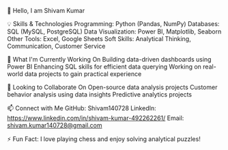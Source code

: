 👋 Hello, I am Shivam Kumar

<!--
**Shivam140728/Shivam140728** is a ✨ _special_ ✨ repository because its `README.md` (this file) appears on your GitHub profile.

📊 Data Analyst | Former Customer Support Executive
I am a Data Analyst with a strong foundation in Python, SQL, Power BI, and statistical analysis. With previous experience at Teleperformance, I have developed excellent problem-solving and communication skills, which I now combine with data analytics to drive insights and decision-making.

Here are some ideas to get you started:

- 🔭 I’m currently working on ...
- 🌱 I’m currently learning ...
- 👯 I’m looking to collaborate on ...
- 🤔 I’m looking for help with ...
- 💬 Ask me about ...
- 📫 How to reach me: ...
- 😄 Pronouns: ...
- ⚡ Fun fact: ...
-->

💡 Skills & Technologies
Programming: Python (Pandas, NumPy)
Databases: SQL (MySQL, PostgreSQL)
Data Visualization: Power BI, Matplotlib, Seaborn
Other Tools: Excel, Google Sheets
Soft Skills: Analytical Thinking, Communication, Customer Service

🚀 What I'm Currently Working On
Building data-driven dashboards using Power BI
Enhancing SQL skills for efficient data querying
Working on real-world data projects to gain practical experience

🤝 Looking to Collaborate On
Open-source data analysis projects
Customer behavior analysis using data insights
Predictive analytics projects

📫 Connect with Me
GitHub: Shivam140728
LinkedIn: https://www.linkedin.com/in/shivam-kumar-492262261/
Email: shivam.kumar140728@gmail.com

⚡ Fun Fact: I love playing chess and enjoy solving analytical puzzles!
